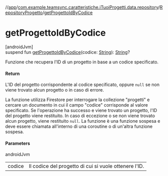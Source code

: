 //[app](../../../index.md)/[com.example.teamsync.caratteristiche.iTuoiProgetti.data.repository](../index.md)/[RepositoryProgetto](index.md)/[getProgettoIdByCodice](get-progetto-id-by-codice.md)

# getProgettoIdByCodice

[androidJvm]\
suspend fun [getProgettoIdByCodice](get-progetto-id-by-codice.md)(codice: [String](https://kotlinlang.org/api/latest/jvm/stdlib/kotlin/-string/index.html)): [String](https://kotlinlang.org/api/latest/jvm/stdlib/kotlin/-string/index.html)?

Funzione che recupera l'ID di un progetto in base a un codice specificato.

#### Return

L'ID del progetto corrispondente al codice specificato, oppure `null` se non viene trovato alcun progetto o in caso di errore.

La funzione utilizza Firestore per interrogare la collezione &quot;progetti&quot; e cercare un documento in cui il campo &quot;codice&quot; corrisponde al valore specificato. Se l'operazione ha successo e viene trovato un progetto, l'ID del progetto viene restituito. In caso di eccezione o se non viene trovato alcun progetto, viene restituito `null`. La funzione è una funzione sospesa e deve essere chiamata all'interno di una coroutine o di un'altra funzione sospesa.

#### Parameters

androidJvm

| | |
|---|---|
| codice | Il codice del progetto di cui si vuole ottenere l'ID. |
